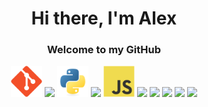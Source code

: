 <h1 align="center">Hi there, I'm Alex</a>
<h3 align="center">Welcome to my GitHub</h3

    
<div>
  <p align='center'>
  <img src="https://github.com/devicons/devicon/blob/master/icons/git/git-original.svg" width="50px"/>
  <img src="https://user-images.githubusercontent.com/99370940/160435038-7f0a69f0-f4aa-49f9-a8eb-86198977e167.png" width="50px"/>
  <img src ="https://github.com/devicons/devicon/blob/master/icons/python/python-original.svg" width='50px'>
  <img src="https://user-images.githubusercontent.com/89486551/143319757-0bbd31ce-7860-447a-9571-504653849d0b.png" width="50px"/>
  <img src ="https://raw.githubusercontent.com/devicons/devicon/1119b9f84c0290e0f0b38982099a2bd027a48bf1/icons/javascript/javascript-original.svg" width='50px'>
  <img src ="https://img.utdstc.com/icon/bc3/e40/bc3e40f59ffdb968a6a51a9bb6e625bf2e542fe6297b7df069cccd800d0acddb:200" width="50px"/>
  <img src ="https://upload.wikimedia.org/wikipedia/commons/2/29/Postgresql_elephant.svg" width="50px"/>
  <img src ="https://www.netcost-security.fr/wp-content/uploads/2022/02/Android-Studio-fournit-tout-ce-dont-vous-avez-besoin-pour.png" width="50px"/>
  <img src ="https://cdn.icon-icons.com/icons2/3053/PNG/512/charles_proxy_macos_bigsur_icon_190302.png" width="50px"/>
  <img src ="https://cdn.icon-icons.com/icons2/2699/PNG/512/atlassian_jira_logo_icon_170511.png" width="50px"/>
     </p>
  </div> 
